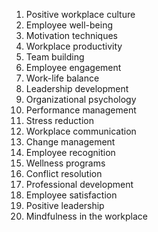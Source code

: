 

1. Positive workplace culture
2. Employee well-being
3. Motivation techniques
4. Workplace productivity
5. Team building
6. Employee engagement
7. Work-life balance
8. Leadership development
9. Organizational psychology
10. Performance management
11. Stress reduction
12. Workplace communication
13. Change management
14. Employee recognition
15. Wellness programs
16. Conflict resolution
17. Professional development
18. Employee satisfaction
19. Positive leadership
20. Mindfulness in the workplace
